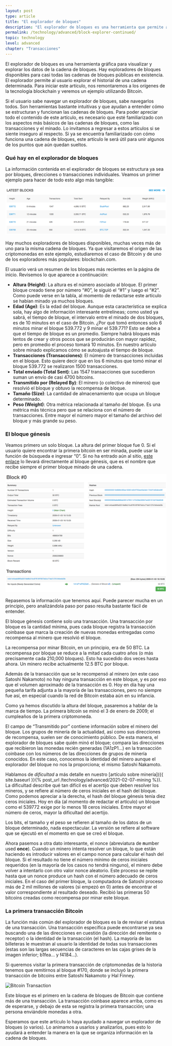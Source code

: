 ```yaml
---
layout: post
type: article
title: "El explorador de bloques"
description: "El explorador de bloques es una herramienta que permite al usuario navegar la información contenida en la cadena. Este artículo habla del tipo de información que encontrará el usuario."
permalink: /technology/advanced/block-explorer-continued/
topic: technology
level: advanced
chapter: "Transacciones"
---
```


El explorador de bloques es una herramienta gráfica para visualizar y explorar los datos de la cadena de bloques. Hay exploradores de bloques disponibles para casi todas las cadenas de bloques públicas en existencia. El explorador permite al usuario explorar el historial de una cadena determinada. Para iniciar este artículo, nos remontaremos a los orígenes de la tecnología blockchain y veremos un ejemplo utilizando Bitcoin.

Si el usuario sabe navegar un explorador de bloques, sabe navegarlos todos. Son herramientas bastante intuitivas y que ayudan a entender cómo se estructuran y funcionan las cadenas de bloques. Para poder apreciar todo el contenido de este artículo, es necesario que esté familiarizado con los aspectos más básicos de las cadenas de bloques, como las transacciones y el minado. Lo invitamos a regresar a estos artículos si se siente inseguro al respecto. Si ya se encuentra familiarizado con cómo funciona una cadena de bloques, este artículo le será útil para unir algunos de los puntos que aún quedan sueltos.

### Qué hay en el explorador de bloques

La información contenida en el explorador de bloques se estructura ya sea por bloques, direcciones o transacciones individuales. Veamos un primer ejemplo para hacer de todo esto algo más tangible:

<div class="my-4">
    <img src="/assets/post_files/technology/advanced/block-explorer-continued/latest_blocks.png" alt="Latest blocks">
</div>

Hay muchos exploradores de bloques disponibles, muchas veces más de uno para la misma cadena de bloques. Ya que visitaremos el origen de las criptomonedas en este ejemplo, estudiaremos el caso de Bitcoin y de uno de los exploradores más populares: blockchain.com.

El usuario verá un resumen de los bloques más recientes en la página de inicio. Revisemos lo que aparece a continuación:

 - **Altura (Height)**: La altura es el número asociado al bloque. El primer bloque creado tiene por número “#0”, le siguió el “#1” y luego el “#2”. Como puede verse en la tabla, al momento de redactarse este artículo se habían minado ya muchos bloques.
 - **Edad (Age)**: Es la edad del bloque. Aunque esta característica se explica sola, hay algo de información interesante entrelíneas; como usted ya sabrá, el tiempo de bloque, el intervalo entre el minado de dos bloques, es de 10 minutos en el caso de Bitcoin. ¿Por qué tomó entonces solo 6 minutos minar el bloque 539.772 y 9 minar el 539.771? Esto se debe a que el tiempo de bloque es un promedio. Siempre habrá bloques más lentos de crear y otros pocos que se producirán con mayor rapidez, pero en promedio el proceso tomará 10 minutos. En nuestro artículo sobre minado explicamos cómo se autoajusta el tiempo de bloque.
 - **Transacciones (Transacciones)**: El número de transacciones incluidas en el bloque. Esto quiere decir que en los 6 minutos que tomó minar el bloque 539.772 se realizaron 1500 transacciones.
 - **Total enviado (Total Sent)**: Las 1547 transacciones que sucedieron suman un envío de casi 4700 bitcoins.
 - **Transmitido por (Relayed By)**: El minero (o colectivo de mineros) que resolvió el bloque y obtuvo la recompensa de bloque.
 - **Tamaño (Size)**: La cantidad de almacenamiento que ocupa un bloque determinado.
 - **Peso (Weight)**: Otra métrica relacionada al tamaño del bloque. Es una métrica más técnica pero que se relaciona con el número de transacciones. Entre mayor el número mayor el tamaño del archivo del bloque y más grande su peso.

### El bloque génesis

Veamos primero un solo bloque. La altura del primer bloque fue 0. Si el usuario quiere encontrar la primera bitcoin en ser minada, puede usar la función de búsqueda e ingresar “0”. Si no ha entrado aún al sitio, [este enlace](https://explorer.zensystem.io/block/0007104ccda289427919efc39dc9e4d499804b7bebc22df55f8b834301260602) lo llevará directamente al bloque génesis, que es el nombre que recibe siempre el primer bloque minado de una cadena.

<div class="my-4">
    <img src="/assets/post_files/technology/advanced/block-explorer-continued/genesis_block.png" alt="The Genesis Block">
</div>

Repasemos la información que tenemos aquí. Puede parecer mucha en un principio, pero analizándola paso por paso resulta bastante fácil de entender.

El bloque génesis contiene solo una transacción. Una transacción por bloque es la cantidad  mínima, pues cada bloque registra la transacción coinbase que marca la creación de nuevas monedas entregadas como recompensa al minero que resolvió el bloque.

La recompensa por minar Bitcoin, en un principio, era de 50 BTC. La recompensa por bloque se reduce a la mitad cada cuatro años (o más precisamente cada 210,000 bloques). Esto ha sucedido dos veces hasta ahora. Un minero recibe actualmente 12.5 BTC por bloque.

Además de la transacción que se le recompensó al minero (en este caso Satoshi Nakamoto) no hay ninguna transacción en este bloque, y es por eso que el volumen aproximado de la transacción es 0. Hoy en día hay una pequeña tarifa adjunta a la mayoría de las transacciones, pero no siempre fue así, en especial cuando la red de Bitcoin estaba aún en su infancia.

Como ya hemos discutido la altura del bloque, pasaremos a hablar de la marca de tiempo. La primera bitcoin se minó el 3 de enero de 2009; el cumpleaños de la primera criptomoneda.

El campo de “Transmitido por” contiene información sobre el minero del bloque. Los grupos de minería de la actualidad, así como sus direcciones de recompensa, suelen ser de conocimiento público. De esta manera, el explorador de bloques sabe quién minó el bloque; compara las direcciones que recibieron las monedas recién generadas (1A1zP1…) en la transacción coinbase con los números de las direcciones de grupos de minería conocidos. En este caso, conocemos la identidad del minero aunque el explorador del bloque no nos la proporciona; el mismo Satoshi Nakamoto.

Hablamos de _dificultad_ a más detalle en nuestro [artículo sobre minería]({{ site.baseurl }}{% post_url /technology/advanced/2021-02-07-mining %}). La dificultad describe qué tan difícil es el acertijo que deben resolver los mineros, y se refiere al número de ceros iniciales en el hash del bloque. Como podemos apreciar a la derecha, el hash del bloque génesis tenía diez ceros iniciales. Hoy en día (al momento de redactar el artículo) un bloque como el 539772 exige por lo menos 18 ceros iniciales. Entre mayor el número de ceros, mayor la dificultad del acertijo.

Los bits, el tamaño y el peso se refieren al tamaño de los datos de un bloque determinado, nada espectacular. La versión se refiere al software que se ejecutó en el momento en que se creó el bloque.

Ahora pasemos a otra dato interesante, el nonce (abreviatura de **n**umber used **once**). Cuando un minero intenta resolver un bloque, lo que están haciendo es introducir valores en el campo nonce para calcular el hash del bloque. Si el resultado no tiene el número mínimo de ceros iniciales requeridos (en la mayoría de los casos no tendrá ninguno), el minero debe volver a intentarlo con otro valor nonce aleatorio. Este proceso se repite hasta que un nonce produce un hash con el número adecuado de ceros iniciales. En el caso del primer bloque, la computadora de Satoshi proceso más de 2 mil millones de valores (si empezó en 0) antes de encontrar el valor correspondiente al resultado deseado. Recibió las primeras 50 bitcoins creadas como recompensa por minar este bloque.

### La primera transacción Bitcoin

La función más común del explorador de bloques es la de revisar el estatus de una transacción. Una transacción específica puede encontrarse ya sea buscando una de las direcciones en cuestión (la dirección del remitente o receptor) o la identidad de la transacción (el hash). La mayoría de las billeteras le muestran al usuario la identidad de todas sus transacciones (estas son las largas secuencias de caracteres en las cajas grises de la imagen inferior; b1fea… y f4184…).

Si queremos visitar la primera transacción de criptomonedas de la historia tenemos que remitirnos al bloque #170, donde se incluyó la primera transacción de bitcoins entre Satoshi Nakamoto y Hal Finney.

<div class="my-4">
    <img src="/assets/post_files/technology/advanced/block-explorer-continued/Transacciones.png" alt="Bitcoin Transaction">
</div>

Este bloque es el primero en la cadena de bloques de Bitcoin que contiene más de una transacción. La transacción coinbase aparece arriba, como es de esperarse, y debajo de esta se registra la primera transacción; una persona enviándole monedas a otra.

Esperamos que este artículo lo haya ayudado a navegar un explorador de bloques (o varios). Lo animamos a usarlos y analizarlos, pues esto lo ayudará a entender la manera en la que se organiza información en la cadena de bloques.

